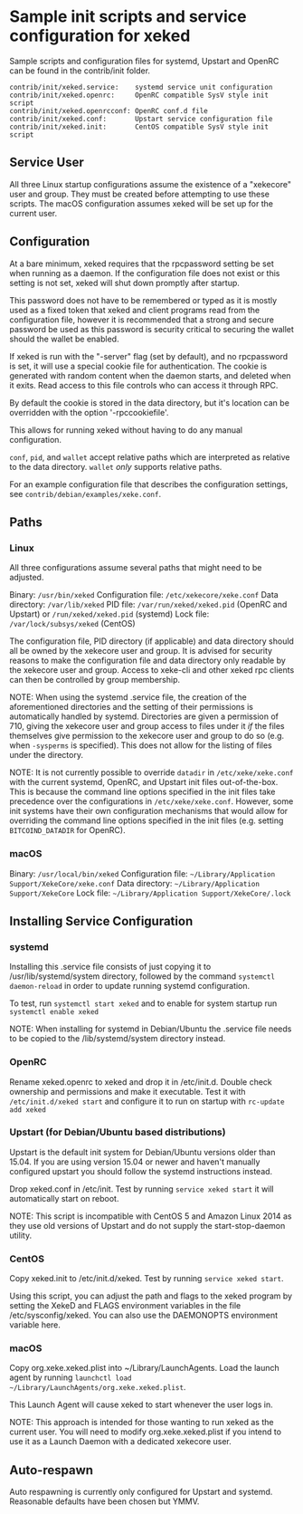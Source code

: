 Sample init scripts and service configuration for xeked
==========================================================

Sample scripts and configuration files for systemd, Upstart and OpenRC
can be found in the contrib/init folder.

    contrib/init/xeked.service:    systemd service unit configuration
    contrib/init/xeked.openrc:     OpenRC compatible SysV style init script
    contrib/init/xeked.openrcconf: OpenRC conf.d file
    contrib/init/xeked.conf:       Upstart service configuration file
    contrib/init/xeked.init:       CentOS compatible SysV style init script

Service User
---------------------------------

All three Linux startup configurations assume the existence of a "xekecore" user
and group.  They must be created before attempting to use these scripts.
The macOS configuration assumes xeked will be set up for the current user.

Configuration
---------------------------------

At a bare minimum, xeked requires that the rpcpassword setting be set
when running as a daemon.  If the configuration file does not exist or this
setting is not set, xeked will shut down promptly after startup.

This password does not have to be remembered or typed as it is mostly used
as a fixed token that xeked and client programs read from the configuration
file, however it is recommended that a strong and secure password be used
as this password is security critical to securing the wallet should the
wallet be enabled.

If xeked is run with the "-server" flag (set by default), and no rpcpassword is set,
it will use a special cookie file for authentication. The cookie is generated with random
content when the daemon starts, and deleted when it exits. Read access to this file
controls who can access it through RPC.

By default the cookie is stored in the data directory, but it's location can be overridden
with the option '-rpccookiefile'.

This allows for running xeked without having to do any manual configuration.

`conf`, `pid`, and `wallet` accept relative paths which are interpreted as
relative to the data directory. `wallet` *only* supports relative paths.

For an example configuration file that describes the configuration settings,
see `contrib/debian/examples/xeke.conf`.

Paths
---------------------------------

### Linux

All three configurations assume several paths that might need to be adjusted.

Binary:              `/usr/bin/xeked`
Configuration file:  `/etc/xekecore/xeke.conf`
Data directory:      `/var/lib/xeked`
PID file:            `/var/run/xeked/xeked.pid` (OpenRC and Upstart) or `/run/xeked/xeked.pid` (systemd)
Lock file:           `/var/lock/subsys/xeked` (CentOS)

The configuration file, PID directory (if applicable) and data directory
should all be owned by the xekecore user and group.  It is advised for security
reasons to make the configuration file and data directory only readable by the
xekecore user and group.  Access to xeke-cli and other xeked rpc clients
can then be controlled by group membership.

NOTE: When using the systemd .service file, the creation of the aforementioned
directories and the setting of their permissions is automatically handled by
systemd. Directories are given a permission of 710, giving the xekecore user and group
access to files under it _if_ the files themselves give permission to the
xekecore user and group to do so (e.g. when `-sysperms` is specified). This does not allow
for the listing of files under the directory.

NOTE: It is not currently possible to override `datadir` in
`/etc/xeke/xeke.conf` with the current systemd, OpenRC, and Upstart init
files out-of-the-box. This is because the command line options specified in the
init files take precedence over the configurations in
`/etc/xeke/xeke.conf`. However, some init systems have their own
configuration mechanisms that would allow for overriding the command line
options specified in the init files (e.g. setting `BITCOIND_DATADIR` for
OpenRC).

### macOS

Binary:              `/usr/local/bin/xeked`
Configuration file:  `~/Library/Application Support/XekeCore/xeke.conf`
Data directory:      `~/Library/Application Support/XekeCore`
Lock file:           `~/Library/Application Support/XekeCore/.lock`

Installing Service Configuration
-----------------------------------

### systemd

Installing this .service file consists of just copying it to
/usr/lib/systemd/system directory, followed by the command
`systemctl daemon-reload` in order to update running systemd configuration.

To test, run `systemctl start xeked` and to enable for system startup run
`systemctl enable xeked`

NOTE: When installing for systemd in Debian/Ubuntu the .service file needs to be copied to the /lib/systemd/system directory instead.

### OpenRC

Rename xeked.openrc to xeked and drop it in /etc/init.d.  Double
check ownership and permissions and make it executable.  Test it with
`/etc/init.d/xeked start` and configure it to run on startup with
`rc-update add xeked`

### Upstart (for Debian/Ubuntu based distributions)

Upstart is the default init system for Debian/Ubuntu versions older than 15.04. If you are using version 15.04 or newer and haven't manually configured upstart you should follow the systemd instructions instead.

Drop xeked.conf in /etc/init.  Test by running `service xeked start`
it will automatically start on reboot.

NOTE: This script is incompatible with CentOS 5 and Amazon Linux 2014 as they
use old versions of Upstart and do not supply the start-stop-daemon utility.

### CentOS

Copy xeked.init to /etc/init.d/xeked. Test by running `service xeked start`.

Using this script, you can adjust the path and flags to the xeked program by
setting the XekeD and FLAGS environment variables in the file
/etc/sysconfig/xeked. You can also use the DAEMONOPTS environment variable here.

### macOS

Copy org.xeke.xeked.plist into ~/Library/LaunchAgents. Load the launch agent by
running `launchctl load ~/Library/LaunchAgents/org.xeke.xeked.plist`.

This Launch Agent will cause xeked to start whenever the user logs in.

NOTE: This approach is intended for those wanting to run xeked as the current user.
You will need to modify org.xeke.xeked.plist if you intend to use it as a
Launch Daemon with a dedicated xekecore user.

Auto-respawn
-----------------------------------

Auto respawning is currently only configured for Upstart and systemd.
Reasonable defaults have been chosen but YMMV.
